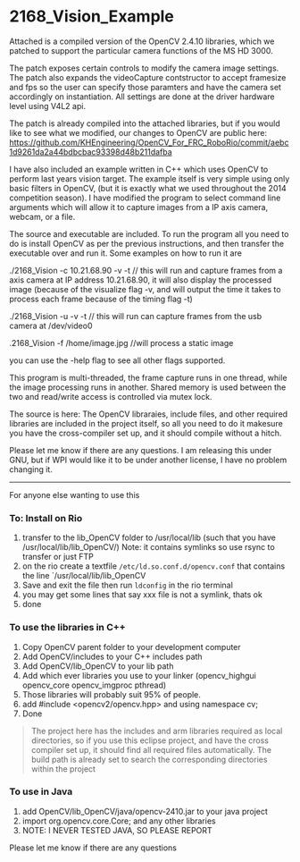 2168_Vision_Example
===================


Attached is a compiled version of the OpenCV 2.4.10 libraries, which we patched to support the particular camera functions of the MS HD 3000.

The patch exposes certain controls to modify the camera image settings. The patch also expands the videoCapture contstructor to accept framesize and fps so the user can specify those paramters and have the camera set accordingly on instantiation. All settings are done at the driver hardware level using V4L2 api.

The patch is already compiled into the attached libraries, but if you would like to see what we modified, our changes to OpenCV are public here: https://github.com/KHEngineering/OpenCV_For_FRC_RoboRio/commit/aebc1d9261da2a44bdbcbac93398d48b211dafba

I have also included an example written in C++ which uses OpenCV to perform last years vision target. The example itself is very simple using only basic filters in OpenCV, (but it is exactly what we used throughout the 2014 competition season). I have modified the program to select command line arguments which will allow it to capture images from a IP axis camera, webcam, or a file. 


The source and executable are included. To run the program all you need to do is install OpenCV as per the previous instructions, and then transfer the executable over and run it. Some examples on how to run it are

./2168_Vision -c 10.21.68.90 -v -t  // this will run and capture frames from a axis camera at IP address 10.21.68.90, it will also display the processed image (because of the visualize flag -v, and will output the time it takes to process each frame because of the timing flag -t)

./2168_Vision -u  -v -t  // this will run can capture frames from the usb camera at /dev/video0

.2168_Vision -f /home/image.jpg //will process a static image

you can use the -help flag to see all other flags supported. 

This program is multi-threaded, the frame capture runs in one thread, while the image processing runs in another. Shared memory is used between the two and read/write access is controlled via mutex lock.

The source is here: The OpenCV libraraies, include files, and other required libraries are included in the project itself, so all you need to do it makesure you have the cross-compiler set up, and it should compile without a hitch.

Please let me know if there are any questions. I am releasing this under GNU, but if WPI would like it to be under another license, I have no problem changing it. 

-----------------------

For anyone else wanting to use this

 ### To: Install on Rio
 
1. transfer to the lib_OpenCV folder to /usr/local/lib (such that you have /usr/local/lib/lib_OpenCV/) Note: it contains symlinks so use rsync to transfer or just FTP
2. on the rio create a textfile `/etc/ld.so.conf.d/opencv.conf` that contains the line `/usr/local/lib/lib_OpenCV
3. Save and exit the file then run `ldconfig` in the rio terminal
4. you may get some lines that say xxx file is not a symlink, thats ok
5. done

### To use the libraries in C++
1. Copy OpenCV parent folder to your development computer
2. Add OpenCV/includes to your C++ includes path
3. Add OpenCV/lib_OpenCV to your lib path
4. Add which ever libraries you use to your linker (opencv_highgui opencv_core opencv_imgproc pthread)
5. Those libraries will probably suit 95% of people.
6. add #include <opencv2/opencv.hpp> and using namespace cv;
7. Done

> The project here has the includes and arm libraries required as local directories, so if you use this eclipse project, and have the cross compiler set up, it should find all required files automatically. The build path is already set to search the corresponding directories within the project

### To use in Java
1. add  OpenCV/lib_OpenCV/java/opencv-2410.jar to your java project
2. import org.opencv.core.Core; and any other libraries
3. NOTE: I NEVER TESTED JAVA, SO PLEASE REPORT

Please let me know if there are any questions
